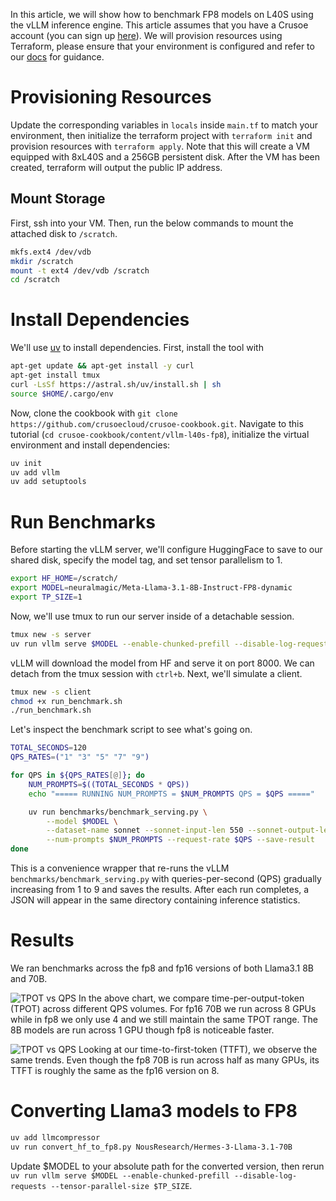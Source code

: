 In this article, we will show how to benchmark FP8 models on L40S using the vLLM inference engine. This article assumes that you have a Crusoe account (you can sign up [here](https://console.crusoecloud.com/)). We will provision resources using Terraform, please ensure that your environment is configured and refer to our [docs](https://github.com/crusoecloud/terraform-provider-crusoe?tab=readme-ov-file#getting-started) for guidance.

# Provisioning Resources
Update the corresponding variables in `locals` inside `main.tf` to match your environment, then initialize the terraform project with `terraform init` and provision resources with `terraform apply`. Note that this will create a VM equipped with 8xL40S and a 256GB persistent disk. After the VM has been created, terraform will output the public IP address.

## Mount Storage
First, ssh into your VM. Then, run the below commands to mount the attached disk to `/scratch`.
```bash
mkfs.ext4 /dev/vdb
mkdir /scratch
mount -t ext4 /dev/vdb /scratch
cd /scratch
```

# Install Dependencies
We'll use [uv](https://github.com/astral-sh/uv) to install dependencies. First, install the tool with
```bash
apt-get update && apt-get install -y curl
apt-get install tmux
curl -LsSf https://astral.sh/uv/install.sh | sh
source $HOME/.cargo/env
```

Now, clone the cookbook with `git clone https://github.com/crusoecloud/crusoe-cookbook.git`. Navigate to this tutorial (`cd crusoe-cookbook/content/vllm-l40s-fp8`), initialize the virtual environment and install dependencies:
```bash
uv init
uv add vllm
uv add setuptools
```

# Run Benchmarks
Before starting the vLLM server, we'll configure HuggingFace to save to our shared disk, specify the model tag, and set tensor parallelism to 1.
```bash
export HF_HOME=/scratch/
export MODEL=neuralmagic/Meta-Llama-3.1-8B-Instruct-FP8-dynamic
export TP_SIZE=1
```
Now, we'll use tmux to run our server inside of a detachable session.
```bash
tmux new -s server
uv run vllm serve $MODEL --enable-chunked-prefill --disable-log-requests --tensor-parallel-size $TP_SIZE
```
vLLM will download the model from HF and serve it on port 8000. We can detach from the tmux session with `ctrl+b`. Next, we'll simulate a client.
```bash
tmux new -s client
chmod +x run_benchmark.sh
./run_benchmark.sh
```
Let's inspect the benchmark script to see what's going on.
```bash
TOTAL_SECONDS=120
QPS_RATES=("1" "3" "5" "7" "9")

for QPS in ${QPS_RATES[@]}; do
    NUM_PROMPTS=$((TOTAL_SECONDS * QPS))
    echo "===== RUNNING NUM_PROMPTS = $NUM_PROMPTS QPS = $QPS ====="

    uv run benchmarks/benchmark_serving.py \
        --model $MODEL \
        --dataset-name sonnet --sonnet-input-len 550 --sonnet-output-len 150 --dataset-path benchmarks/sonnet.txt \
        --num-prompts $NUM_PROMPTS --request-rate $QPS --save-result
done
```
This is a convenience wrapper that re-runs the vLLM `benchmarks/benchmark_serving.py` with queries-per-second (QPS) gradually increasing from 1 to 9 and saves the results. After each run completes, a JSON will appear in the same directory containing inference statistics.

# Results
We ran benchmarks across the fp8 and fp16 versions of both Llama3.1 8B and 70B.

![TPOT vs QPS](https://github.com/crusoecloud/crusoe-cookbook/blob/main/content/vllm-l40s-fp8/tpot_vs_qps_chart.png?raw=true "TPOT vs QPS")
In the above chart, we compare time-per-output-token (TPOT) across different QPS volumes. For fp16 70B we run across 8 GPUs while in fp8 we only use 4 and we still maintain the same TPOT range. The 8B models are run across 1 GPU though fp8 is noticeable faster.

![TPOT vs QPS](https://github.com/crusoecloud/crusoe-cookbook/blob/main/content/vllm-l40s-fp8/ttft_vs_qps_chart.png?raw=true "TTFT vs QPS")
Looking at our time-to-first-token (TTFT), we observe the same trends. Even though the fp8 70B is run across half as many GPUs, its TTFT is roughly the same as the fp16 version on 8.

# Converting Llama3 models to FP8

```bash
uv add llmcompressor
uv run convert_hf_to_fp8.py NousResearch/Hermes-3-Llama-3.1-70B
```

Update $MODEL to your absolute path for the converted version, then rerun `uv run vllm serve $MODEL --enable-chunked-prefill --disable-log-requests --tensor-parallel-size $TP_SIZE`.